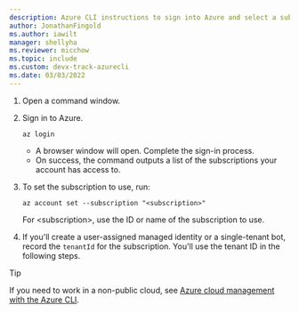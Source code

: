 ```yaml
---
description: Azure CLI instructions to sign into Azure and select a subscription.
author: JonathanFingold
ms.author: iawilt
manager: shellyha
ms.reviewer: micchow
ms.topic: include
ms.custom: devx-track-azurecli
ms.date: 03/03/2022
---
```


1. Open a command window.

1. Sign in to Azure.

    ```azurecli
    az login
    ```

    - A browser window will open. Complete the sign-in process.
    - On success, the command outputs a list of the subscriptions your account has access to.

1. To set the subscription to use, run:

    ```azurecli
    az account set --subscription "<subscription>"
    ```

    For \<subscription>, use the ID or name of the subscription to use.

1. If you'll create a user-assigned managed identity or a single-tenant bot, record the `tenantId` for the subscription.
    You'll use the tenant ID in the following steps.

> [!TIP]
> If you need to work in a non-public cloud, see [Azure cloud management with the Azure CLI](/cli/azure/manage-clouds-azure-cli).
